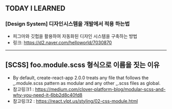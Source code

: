 ## TODAY I LEARNED

### [Design System] 디자인시스템을 개발에서 적용 하는법

- 피그마와 깃헙을 활용하여 자동화된 디자인 시스템을 구축하는 방법
- 링크: https://d2.naver.com/helloworld/7030870

---

## [SCSS] foo.module.scss 형식으로 이름을 짓는 이유

- By default, create-react-app 2.0.0 treats any file that follows the _.module.scss pattern as modular and any other _.scss files as global.
- 참고링크1 : https://medium.com/clover-platform-blog/modular-scss-and-why-you-need-it-6bb2d8c40fd8
- 참고링크2 : https://react.vlpt.us/styling/02-css-module.html
